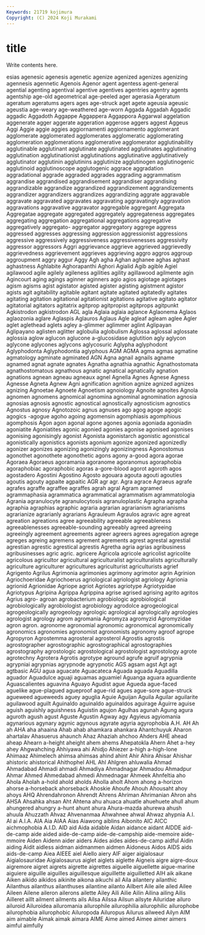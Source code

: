 ```yaml
---
Keywords: 21719 kojimura
Copyright: (C) 2024 Koji Murakami
---
```


# title

Write contents here.



esias agenesic agenesis agenetic agenize agenized agenizes agenizing agennesis agennetic
Agenois Agenor agent agentess agent-general agential agenting agentival agentive agentives
agentries agentry agents agentship age-old ageometrical age-peeled ager agerasia Ageratum
ageratum ageratums agers ages age-struck aget agete ageusia ageusic ageustia
age-weary age-weathered age-worn Aggada Aggadah Aggadic aggadic Aggadoth Aggappe Aggappera
Aggappora Aggarwal aggelation aggenerate agger aggerate aggeration aggerose aggers aggest
Aggeus Aggi Aggie aggie aggies aggiornamenti aggiornamento agglomerant agglomerate agglomerated
agglomerates agglomeratic agglomerating agglomeration agglomerations agglomerative agglomerator agglutinability agglutinable agglutinant
agglutinate agglutinated agglutinates agglutinating agglutination agglutinationist agglutinations agglutinative agglutinatively agglutinator
agglutinin agglutinins agglutinize agglutinogen agglutinogenic agglutinoid agglutinoscope agglutogenic aggrace aggradation
aggradational aggrade aggraded aggrades aggrading aggrammatism aggrandise aggrandised aggrandisement aggrandiser
aggrandising aggrandizable aggrandize aggrandized aggrandizement aggrandizements aggrandizer aggrandizers aggrandizes aggrandizing
aggrate aggravable aggravate aggravated aggravates aggravating aggravatingly aggravation aggravations aggravative
aggravator aggregable aggregant Aggregata Aggregatae aggregate aggregated aggregately aggregateness aggregates
aggregating aggregation aggregational aggregations aggregative aggregatively aggregato- aggregator aggregatory aggrege
aggress aggressed aggresses aggressing aggression aggressionist aggressions aggressive aggressively aggressiveness
aggressivenesses aggressivity aggressor aggressors Aggri aggrievance aggrieve aggrieved aggrievedly aggrievedness
aggrievement aggrieves aggrieving aggro aggros aggroup aggroupment aggry aggur Aggy
Agh agha Aghan aghanee aghas aghast aghastness Aghlabite Aghorapanthi Aghori
Agialid Agib agible Agiel agilawood agile agilely agileness agilities agility
agillawood agilmente agin Agincourt aging agings aginner aginners agio agios
agiotage agiotages agism agisms agist agistator agisted agister agisting agistment
agistor agists agit agitability agitable agitant agitate agitated agitatedly agitates
agitating agitation agitational agitationist agitations agitative agitato agitator agitatorial agitators
agitatrix agitprop agitpropist agitprops agitpunkt Agkistrodon agkistrodon AGL agla Aglaia
aglaia aglance Aglaonema Aglaos aglaozonia aglare Aglaspis Aglauros Aglaus Agle
agleaf agleam aglee Agler aglet aglethead aglets agley a-glimmer aglimmer
aglint Aglipayan Aglipayano aglisten aglitter aglobulia aglobulism Aglossa aglossal aglossate
aglossia aglow aglucon aglucone a-glucosidase aglutition agly aglycon aglycone aglycones
aglycons aglycosuric Aglypha aglyphodont Aglyphodonta Aglyphodontia aglyphous AGM AGMA agma
agmas agmatine agmatology agminate agminated AGN Agna agnail agnails agname
agnamed agnat agnate agnates Agnatha agnathia agnathic Agnathostomata agnathostomatous agnathous
agnatic agnatical agnatically agnation agnations agnean agneau agneaux agnel Agnella
Agnes Agnese Agness Agnesse Agneta Agnew Agni agnification agnition agnize
agnized agnizes agnizing Agnoetae Agnoete Agnoetism agnoiology Agnoite agnoites Agnola
agnomen agnomens agnomical agnomina agnominal agnomination agnosia agnosias agnosis agnostic
agnostical agnostically agnosticism agnostics Agnostus agnosy Agnotozoic agnus agnuses ago
agog agoge agogic agogics -agogue agoho agoing agomensin agomphiasis agomphious
agomphosis Agon agon agonal agone agones agonia agoniada agoniadin agoniatite
Agoniatites agonic agonied agonies agonise agonised agonises agonising agonisingly agonist
Agonista agonistarch agonistic agonistical agonistically agonistics agonists agonium agonize agonized
agonizedly agonizer agonizes agonizing agonizingly agonizingness Agonostomus agonothet agonothete agonothetic
agons agony a-good agora agorae Agoraea Agoraeus agoramania agoranome agoranomus
agoraphobia agoraphobiac agoraphobic agoras a-gore-blood agorot agoroth agos agostadero Agostini
Agostino Agosto agouara agouta agouti agouties agoutis agouty agpaite agpaitic
AGR agr agr. Agra agrace Agraeus agrafe agrafes agraffe agraffee
agraffes agrah agral Agram agramed agrammaphasia agrammatica agrammatical agrammatism agrammatologia
Agrania agranulocyte agranulocytosis agranuloplastic Agrapha agrapha agraphia agraphias agraphic agraria
agrarian agrarianism agrarianisms agrarianize agrarianly agrarians Agrauleum Agraulos agravic agre
agreat agreation agreations agree agreeability agreeable agreeableness agreeablenesses agreeable-sounding agreeably
agreed agreeing agreeingly agreement agreements agreer agreers agrees agregation agrege
agreges agreing agremens agrement agrements agrest agrestal agrestial agrestian agrestic
agrestical agrestis Agretha agria agrias agribusiness agribusinesses agric agric. agricere
Agricola agricole agricolist agricolite agricolous agricultor agricultural agriculturalist agriculturalists agriculturally
agriculture agriculturer agricultures agriculturist agriculturists agrief Agrigento Agrilus Agrimonia agrimonies
agrimony agrimotor agrin Agrinion Agriochoeridae Agriochoerus agriological agriologist agriology Agrionia
agrionid Agrionidae Agriope agriot Agriotes agriotype Agriotypidae Agriotypus Agripina Agrippa
Agrippina agrise agrised agrising agrito agritos Agrius agro- agroan agrobacterium
agrobiologic agrobiological agrobiologically agrobiologist agrobiology agrodolce agrogeological agrogeologically agrogeology agrologic
agrological agrologically agrologies agrologist agrology agrom agromania Agromyza agromyzid Agromyzidae
agron agron. agronome agronomial agronomic agronomical agronomically agronomics agronomies agronomist
agronomists agronomy agroof agrope Agropyron Agrostemma agrosteral agrosterol Agrostis agrostis
agrostographer agrostographic agrostographical agrostographies agrostography agrostologic agrostological agrostologist agrostology agrote
agrotechny Agrotera Agrotis agrotype aground agrufe agruif agrypnia agrypniai agrypnias
agrypnode agrypnotic AGS agsam agst Agt agt agtbasic AGU agua
aguacate Aguacateca Aguada aguada Aguadilla aguador Aguadulce aguaji aguamas aguamiel
Aguanga aguara aguardiente Aguascalientes aguavina Aguayo Agudist ague Agueda ague-faced
aguelike ague-plagued agueproof ague-rid agues ague-sore ague-struck agueweed agueweeds aguey
aguglia Aguie Aguijan Aguila Aguilar aguilarite aguilawood aguilt Aguinaldo aguinaldo
aguinaldos aguirage Aguirre aguise aguish aguishly aguishness Aguistin agujon Agulhas
agunah Agung agura aguroth agush agust Aguste Agustin Agway agy
Agyieus agyiomania agynarious agynary agynic agynous agyrate agyria agyrophobia A.H.
AH Ah ah AHA aha ahaaina Ahab ahab ahamkara ahankara
Ahantchuyuk Aharon ahartalav Ahasuerus ahaunch Ahaz Ahaziah ahchoo Ahders AHE
ahead aheap Ahearn a-height aheight ahem ahems Ahepatokla Ahern Ahet
a-hey ahey Ahgwahching Ahhiyawa ahi Ahidjo Ahiezer a-high a-high-lone Ahimaaz
Ahimelech ahimsa ahimsas ahind ahint Ahir Ahira Ahisar Ahishar ahistoric
ahistorical Ahithophel AHL Ahl Ahlgren ahluwalia Ahmad Ahmadabad Ahmadi ahmadi
Ahmadiya Ahmadnagar Ahmadou Ahmadpur Ahmar Ahmed Ahmedabad ahmedi Ahmednagar Ahmeek
Ahnfeltia aho Ahola Aholah a-hold ahold aholds Aholla aholt Ahom
ahong a-horizon ahorse a-horseback ahorseback Ahoskie Ahoufe Ahouh Ahousaht ahoy
ahoys AHQ Ahrendahronon Ahrendt Ahrens Ahriman Ahrimanian Ahron ahs AHSA
Ahsahka ahsan Aht Ahtena ahu ahuaca ahuatle ahuehuete ahull ahum
ahungered ahungry a-hunt ahunt ahura Ahura-mazda ahurewa ahush ahuula Ahuzzath
Ahvaz Ahvenanmaa Ahwahnee ahwal Ahwaz ahypnia A.I. AI ai A.I.A.
AIA Aia AIAA Aias Aiawong aiblins Aibonito AIC AICC aichmophobia
A.I.D. AID aid Aida aidable Aidan aidance aidant AIDDE aid-de-camp
aide aided aide-de-camp aide-de-campship aide-memoire aide-mmoire Aiden Aidenn aider aiders
Aides aides aides-de-camp aidful Aidin aiding Aidit aidless aidman aidmanmen
aidmen Aidoneus Aidos AIDS aids aids-de-camp Aiea AIEEE aiel Aiello
aiery AIF aiger aigialosaur Aigialosauridae Aigialosaurus aiglet aiglets aiglette Aigneis
aigre aigre-doux aigremore aigret aigrets aigrette aigrettes aiguelle aiguellette aigue-marine
aiguiere aiguille aiguilles aiguillesque aiguillette aiguilletted AIH aik aikane Aiken
aikido aikidos aikinite aikona aikuchi ail Aila ailantery ailanthic Ailanthus
ailanthus ailanthuses ailantine ailanto Ailbert Aile aile ailed Ailee Aileen
Ailene aileron ailerons ailette Ailey Aili Ailie Ailin Ailina ailing
Ailis Ailleret aillt ailment ailments ails Ailsa Ailssa Ailsun ailsyte
Ailuridae ailuro ailuroid Ailuroidea ailuromania ailurophile ailurophilia ailurophilic ailurophobe ailurophobia
ailurophobic Ailuropoda Ailuropus Ailurus ailweed Ailyn AIM aim aimable Aimak
aimak aimara AIME Aime aimed Aimee aimer aimers aimful aimfully
